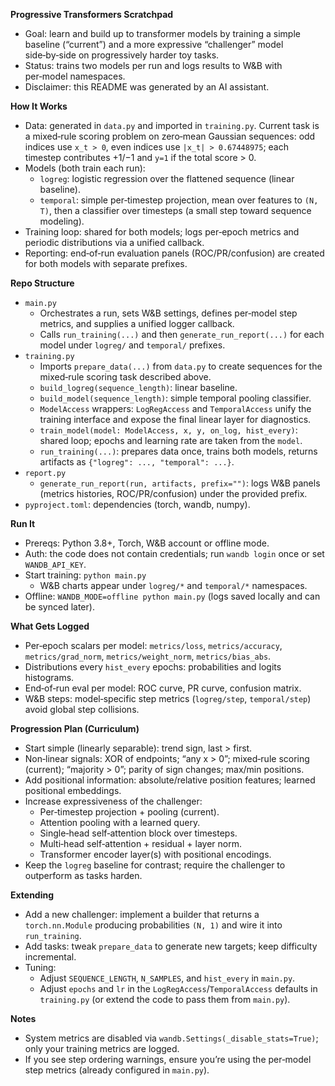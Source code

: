 **Progressive Transformers Scratchpad**

- Goal: learn and build up to transformer models by training a simple baseline (“current”) and a more expressive “challenger” model side‑by‑side on progressively harder toy tasks.
- Status: trains two models per run and logs results to W&B with per‑model namespaces.
- Disclaimer: this README was generated by an AI assistant.

**How It Works**

- Data: generated in `data.py` and imported in `training.py`. Current task is a mixed‑rule scoring problem on zero‑mean Gaussian sequences: odd indices use `x_t > 0`, even indices use `|x_t| > 0.67448975`; each timestep contributes +1/−1 and `y=1` if the total score > 0.
- Models (both train each run):
  - `logreg`: logistic regression over the flattened sequence (linear baseline).
  - `temporal`: simple per‑timestep projection, mean over features to `(N, T)`, then a classifier over timesteps (a small step toward sequence modeling).
- Training loop: shared for both models; logs per‑epoch metrics and periodic distributions via a unified callback.
- Reporting: end‑of‑run evaluation panels (ROC/PR/confusion) are created for both models with separate prefixes.

**Repo Structure**

- `main.py`
  - Orchestrates a run, sets W&B settings, defines per‑model step metrics, and supplies a unified logger callback.
  - Calls `run_training(...)` and then `generate_run_report(...)` for each model under `logreg/` and `temporal/` prefixes.
- `training.py`
  - Imports `prepare_data(...)` from `data.py` to create sequences for the mixed‑rule scoring task described above.
  - `build_logreg(sequence_length)`: linear baseline.
  - `build_model(sequence_length)`: simple temporal pooling classifier.
  - `ModelAccess` wrappers: `LogRegAccess` and `TemporalAccess` unify the training interface and expose the final linear layer for diagnostics.
  - `train_model(model: ModelAccess, x, y, on_log, hist_every)`: shared loop; epochs and learning rate are taken from the `model`.
  - `run_training(...)`: prepares data once, trains both models, returns artifacts as `{"logreg": ..., "temporal": ...}`.
- `report.py`
  - `generate_run_report(run, artifacts, prefix="")`: logs W&B panels (metrics histories, ROC/PR/confusion) under the provided prefix.
- `pyproject.toml`: dependencies (torch, wandb, numpy).

**Run It**

- Prereqs: Python 3.8+, Torch, W&B account or offline mode.
- Auth: the code does not contain credentials; run `wandb login` once or set `WANDB_API_KEY`.
- Start training: `python main.py`
  - W&B charts appear under `logreg/*` and `temporal/*` namespaces.
- Offline: `WANDB_MODE=offline python main.py` (logs saved locally and can be synced later).

**What Gets Logged**

- Per‑epoch scalars per model: `metrics/loss`, `metrics/accuracy`, `metrics/grad_norm`, `metrics/weight_norm`, `metrics/bias_abs`.
- Distributions every `hist_every` epochs: probabilities and logits histograms.
- End‑of‑run eval per model: ROC curve, PR curve, confusion matrix.
- W&B steps: model‑specific step metrics (`logreg/step`, `temporal/step`) avoid global step collisions.

**Progression Plan (Curriculum)**

- Start simple (linearly separable): trend sign, last > first.
- Non‑linear signals: XOR of endpoints; “any x > 0”; mixed‑rule scoring (current); “majority > 0”; parity of sign changes; max/min positions.
- Add positional information: absolute/relative position features; learned positional embeddings.
- Increase expressiveness of the challenger:
  - Per‑timestep projection + pooling (current).
  - Attention pooling with a learned query.
  - Single‑head self‑attention block over timesteps.
  - Multi‑head self‑attention + residual + layer norm.
  - Transformer encoder layer(s) with positional encodings.
- Keep the `logreg` baseline for contrast; require the challenger to outperform as tasks harden.

**Extending**

- Add a new challenger: implement a builder that returns a `torch.nn.Module` producing probabilities `(N, 1)` and wire it into `run_training`.
- Add tasks: tweak `prepare_data` to generate new targets; keep difficulty incremental.
- Tuning:
  - Adjust `SEQUENCE_LENGTH`, `N_SAMPLES`, and `hist_every` in `main.py`.
  - Adjust `epochs` and `lr` in the `LogRegAccess`/`TemporalAccess` defaults in `training.py` (or extend the code to pass them from `main.py`).

**Notes**

- System metrics are disabled via `wandb.Settings(_disable_stats=True)`; only your training metrics are logged.
- If you see step ordering warnings, ensure you’re using the per‑model step metrics (already configured in `main.py`).
